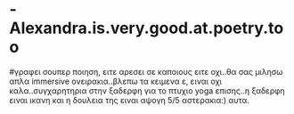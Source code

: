 # -Alexandra.is.very.good.at.poetry.too
#γραφει σουπερ ποιηση, ειτε αρεσει σε καποιους ειτε οχι..θα σας μιλησω απλα immersive ονειρακια..βλεπω τα κειμενα ε, ειναι οχι καλα..συγχαρητηρια στην ξαδερφη για το πτυχιο  yoga  επισης..η ξαδερφη ειναι ικανη και η δουλεια της ειναι αψογη 5/5 αστερακια:) αυτα.
